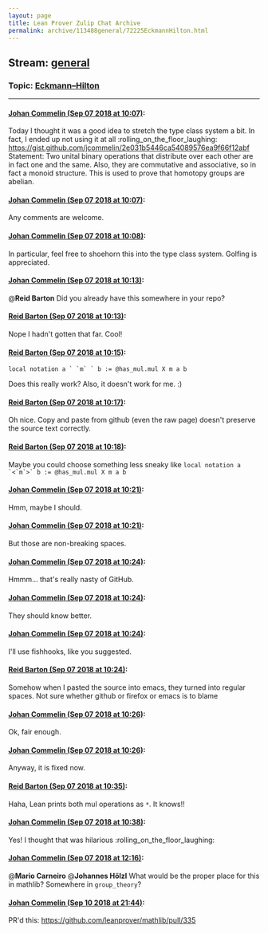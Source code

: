 ```yaml
---
layout: page
title: Lean Prover Zulip Chat Archive 
permalink: archive/113488general/72225EckmannHilton.html
---
```


## Stream: [general](index.html)
### Topic: [Eckmann–Hilton](72225EckmannHilton.html)

---

#### [Johan Commelin (Sep 07 2018 at 10:07)](https://leanprover.zulipchat.com/#narrow/stream/113488-general/topic/Eckmann%E2%80%93Hilton/near/133496192):
Today I thought it was a good idea to stretch the type class system a bit. In fact, I ended up not using it at all :rolling_on_the_floor_laughing:
https://gist.github.com/jcommelin/2e031b5446ca54089576ea9f66f12abf
Statement: Two unital binary operations that distribute over each other are in fact one and the same. Also, they are commutative and associative, so in fact a monoid structure.
This is used to prove that homotopy groups are abelian.

#### [Johan Commelin (Sep 07 2018 at 10:07)](https://leanprover.zulipchat.com/#narrow/stream/113488-general/topic/Eckmann%E2%80%93Hilton/near/133496199):
Any comments are welcome.

#### [Johan Commelin (Sep 07 2018 at 10:08)](https://leanprover.zulipchat.com/#narrow/stream/113488-general/topic/Eckmann%E2%80%93Hilton/near/133496250):
In particular, feel free to shoehorn this into the type class system.
Golfing is appreciated.

#### [Johan Commelin (Sep 07 2018 at 10:13)](https://leanprover.zulipchat.com/#narrow/stream/113488-general/topic/Eckmann%E2%80%93Hilton/near/133496443):
@**Reid Barton** Did you already have this somewhere in your repo?

#### [Reid Barton (Sep 07 2018 at 10:13)](https://leanprover.zulipchat.com/#narrow/stream/113488-general/topic/Eckmann%E2%80%93Hilton/near/133496454):
Nope I hadn't gotten that far. Cool!

#### [Reid Barton (Sep 07 2018 at 10:15)](https://leanprover.zulipchat.com/#narrow/stream/113488-general/topic/Eckmann%E2%80%93Hilton/near/133496542):
```lean
local notation a ` `m` ` b := @has_mul.mul X m a b
```
Does this really work? Also, it doesn't work for me. :)

#### [Reid Barton (Sep 07 2018 at 10:17)](https://leanprover.zulipchat.com/#narrow/stream/113488-general/topic/Eckmann%E2%80%93Hilton/near/133496632):
Oh nice. Copy and paste from github (even the raw page) doesn't preserve the source text correctly.

#### [Reid Barton (Sep 07 2018 at 10:18)](https://leanprover.zulipchat.com/#narrow/stream/113488-general/topic/Eckmann%E2%80%93Hilton/near/133496705):
Maybe you could choose something less sneaky like ``local notation a `<`m`>` b := @has_mul.mul X m a b``

#### [Johan Commelin (Sep 07 2018 at 10:21)](https://leanprover.zulipchat.com/#narrow/stream/113488-general/topic/Eckmann%E2%80%93Hilton/near/133496835):
Hmm, maybe I should.

#### [Johan Commelin (Sep 07 2018 at 10:21)](https://leanprover.zulipchat.com/#narrow/stream/113488-general/topic/Eckmann%E2%80%93Hilton/near/133496843):
But those are non-breaking spaces.

#### [Johan Commelin (Sep 07 2018 at 10:24)](https://leanprover.zulipchat.com/#narrow/stream/113488-general/topic/Eckmann%E2%80%93Hilton/near/133496999):
Hmmm... that's really nasty of GitHub.

#### [Johan Commelin (Sep 07 2018 at 10:24)](https://leanprover.zulipchat.com/#narrow/stream/113488-general/topic/Eckmann%E2%80%93Hilton/near/133497000):
They should know better.

#### [Johan Commelin (Sep 07 2018 at 10:24)](https://leanprover.zulipchat.com/#narrow/stream/113488-general/topic/Eckmann%E2%80%93Hilton/near/133497006):
I'll use fishhooks, like you suggested.

#### [Reid Barton (Sep 07 2018 at 10:24)](https://leanprover.zulipchat.com/#narrow/stream/113488-general/topic/Eckmann%E2%80%93Hilton/near/133497009):
Somehow when I pasted the source into emacs, they turned into regular spaces.
Not sure whether github or firefox or emacs is to blame

#### [Johan Commelin (Sep 07 2018 at 10:26)](https://leanprover.zulipchat.com/#narrow/stream/113488-general/topic/Eckmann%E2%80%93Hilton/near/133497108):
Ok, fair enough.

#### [Johan Commelin (Sep 07 2018 at 10:26)](https://leanprover.zulipchat.com/#narrow/stream/113488-general/topic/Eckmann%E2%80%93Hilton/near/133497111):
Anyway, it is fixed now.

#### [Reid Barton (Sep 07 2018 at 10:35)](https://leanprover.zulipchat.com/#narrow/stream/113488-general/topic/Eckmann%E2%80%93Hilton/near/133497452):
Haha, Lean prints both mul operations as `*`. It knows!!

#### [Johan Commelin (Sep 07 2018 at 10:38)](https://leanprover.zulipchat.com/#narrow/stream/113488-general/topic/Eckmann%E2%80%93Hilton/near/133497578):
Yes! I thought that was hilarious :rolling_on_the_floor_laughing:

#### [Johan Commelin (Sep 07 2018 at 12:16)](https://leanprover.zulipchat.com/#narrow/stream/113488-general/topic/Eckmann%E2%80%93Hilton/near/133501859):
@**Mario Carneiro** @**Johannes Hölzl** What would be the proper place for this in mathlib? Somewhere in `group_theory`?

#### [Johan Commelin (Sep 10 2018 at 21:44)](https://leanprover.zulipchat.com/#narrow/stream/113488-general/topic/Eckmann%E2%80%93Hilton/near/133684290):
PR'd this: https://github.com/leanprover/mathlib/pull/335

